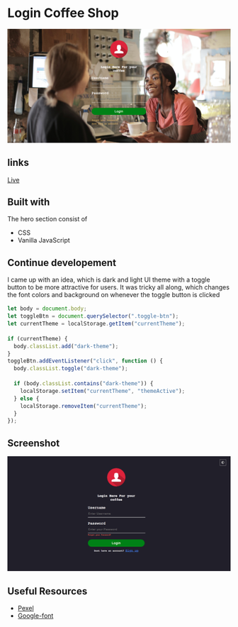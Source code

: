# Login Coffee Shop

![Project Img](img/CoffeeShop_SS.png)

## links

[Live](https://brymmobaggins.github.io/LoginCoffeeShop/)

## Built with

 The hero section consist of 
- CSS
- Vanilla JavaScript

## Continue developement

I came up with an idea, which is dark and light UI theme with a toggle button to be more attractive for users. It was tricky all along, which changes the font colors and background on whenever the toggle button is clicked

```JavaScript
let body = document.body;
let toggleBtn = document.querySelector(".toggle-btn");
let currentTheme = localStorage.getItem("currentTheme");

if (currentTheme) {
  body.classList.add("dark-theme");
}
toggleBtn.addEventListener("click", function () {
  body.classList.toggle("dark-theme");

  if (body.classList.contains("dark-theme")) {
    localStorage.setItem("currentTheme", "themeActive");
  } else {
    localStorage.removeItem("currentTheme");
  }
});
```

## Screenshot

![Project img!](img/loginCoffeeLightDarkmode_ss.png)

## Useful Resources

- [Pexel](Pexels.com)
- [Google-font](GoogleFonts.com)
